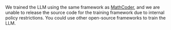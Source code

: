 We trained the LLM using the same framework as [MathCoder](https://openreview.net/forum?id=z8TW0ttBPp), and we are unable to release the source code for the training framework due to internal policy restrictions. You could use other open-source frameworks to train the LLM.